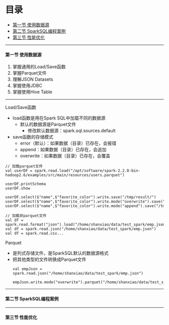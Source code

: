# 目录 #

- [第一节 使用数据源](#1)
- [第二节 SparkSQL编程案例](#2)
- [第三节 性能优化](#3)

***

<h4 id='1'>第一节 使用数据源</h4>

1. 掌握通用的Load/Save函数
2. 掌握Parquet文件
3. 理解JSON Datasets
4. 掌握使用JDBC
5. 掌握使用Hive Table

---

Load/Save函数
- load函数是用在Spark SQL中加载不同的数据源
    - 默认的数据源是Parquet文件
        - 修改默认数据源：spark.sql.sources.default
- save函数的存储模式
    - error（默认）：如果数据（目录）已存在，会报错
    - append：如果数据（目录）已存在，会追加
    - overwrite：如果数据（目录）已存在，会覆盖
```
// 加载parquet文件
val userDF = spark.read.load("/opt/software/spark-2.2.0-bin-hadoop2.6/examples/src/main/resources/users.parquet")

userDF.printSchema
userDF.show

userDF.select($"name",$"favorite_color").write.save("/tmp/result/")
userDF.select($"name",$"favorite_color").write.mode("overwrite").save("/tmp/result/")
userDF.select($"name",$"favorite_color").write.mode("append").save("/tmp/result/")

// 加载非parquet文件
val df = spark.read.format("json").load("/home/shanxiao/data/test_spark/emp.json")
val df = spark.read.json("/home/shanxiao/data/test_spark/emp.json")
val df = spark.read.csv...
```

Parquet
- 是列式存储文件，是SparkSQL默认的数据源格式
- 把其他类型的文件转换成Parquet文件
    ```
    val empJson = spark.read.json("/home/shanxiao/data/test_spark/emp.json")

    empJson.write.mode("overwrite").parquet("/home/shanxiao/data/test_spark/parquet")
    ```








***

<h4 id='2'>第二节 SparkSQL编程案例</h4>

***

<h4 id='3'>第三节 性能优化</h4>
